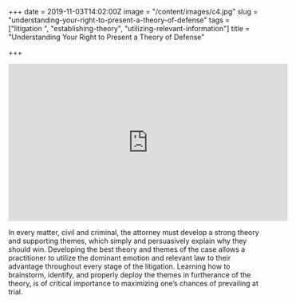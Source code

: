 +++
date = 2019-11-03T14:02:00Z
image = "/content/images/c4.jpg"
slug = "understanding-your-right-to-present-a-theory-of-defense"
tags = ["litigation ", "establishing-theory", "utilizing-relevant-information"]
title = "Understanding Your Right to Present a Theory of Defense"

+++
<iframe width="560" height="315" src="  https://www.youtube.com/watch?v=A-zKJEPwjBI" frameborder="0" allow="accelerometer; autoplay; encrypted-media; gyroscope; picture-in-picture" allowfullscreen></iframe>  
  
In every matter, civil and criminal, the attorney must develop a strong theory and supporting themes, which simply and persuasively explain why they should win. Developing the best theory and themes of the case allows a practitioner to utilize the dominant emotion and relevant law to their advantage throughout every stage of the litigation. Learning how to brainstorm, identify, and properly deploy the themes in furtherance of the theory, is of critical importance to maximizing one’s chances of prevailing at trial.